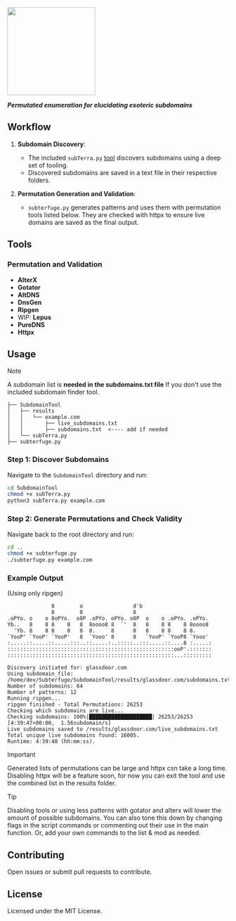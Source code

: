 <img src="https://github.com/user-attachments/assets/82544040-a80a-4ceb-8b04-0a3cbda5a0c1" height="200">

_**Permutated enumeration for elucidating esoteric subdomains**_

## Workflow

1. **Subdomain Discovery**:
    - The included `subTerra.py` [tool](https://github.com/lukeswitz/Subterfuge/blob/main/SubdomainTool/) discovers subdomains using a deep set of tooling.
    - Discovered subdomains are saved in a text file in their respective folders.

2. **Permutation Generation and Validation**:
    - `subterfuge.py` generates patterns and uses them with permutation tools listed below. They are checked with httpx to ensure live domains are saved as the final output.

## Tools

### Permutation and Validation
- **AlterX**
- **Gotator**
- **AltDNS**
- **DnsGen**
- **Ripgen**
- WIP: **Lepus**
- **PureDNS**
- **Httpx**

## Usage

> [!NOTE]  
> A subdomain list is **needed in the subdomains.txt file**
> If you don't use the included subdomain finder tool.
```
├── SubdomainTool
│   ├── results
│   │   └── example.com
│   │       ├── live_subdomains.txt
│   │       ├── subdomains.txt  <---- add if needed
│   └── subTerra.py
├── subterfuge.py

```

### Step 1: Discover Subdomains

Navigate to the `SubdomainTool` directory and run:
```bash
cd SubdomainTool
chmod +x subTerra.py
python3 subTerra.py example.com
```

### Step 2: Generate Permutations and Check Validity

Navigate back to the root directory and run:
```bash
cd ..
chmod +x subterfuge.py
./subterfuge.py example.com
```

### Example Output
(Using only ripgen)
```
              8        o                d'b                      
              8        8                8                        
.oPYo. o    o 8oPYo.  o8P .oPYo. oPYo. o8P  o    o .oPYo. .oPYo. 
Yb..   8    8 8    8   8  8oooo8 8  `'  8   8    8 8    8 8oooo8 
  'Yb. 8    8 8    8   8  8.     8      8   8    8 8    8 8.     
`YooP' `YooP' `YooP'   8  `Yooo' 8      8   `YooP' `YooP8 `Yooo' 
:.....::.....::.....:::..::.....:..:::::..:::.....::....8 :.....:
:::::::::::::::::::::::::::::::::::::::::::::::::::::ooP'.:::::::
:::::::::::::::::::::::::::::::::::::::::::::::::::::...:::::::::

Discovery initiated for: glassdoor.com
Using subdomain_file: /home/dev/Subterfuge/SubdomainTool/results/glassdoor.com/subdomains.txt
Number of subdomains: 64
Number of patterns: 12
Running ripgen...
ripgen finished - Total Permutations: 26253
Checking which subdomains are live...
Checking subdomains: 100%|████████████████████| 26253/26253 [4:39:47<00:00,  1.56subdomain/s]
Live subdomains saved to /results/glassdoor.com/live_subdomains.txt      
Total unique live subdomains found: 16005.                                                   
Runtime: 4:39:48 (hh:mm:ss).                                                                                                                           
```

> [!IMPORTANT]  
> Generated lists of permutations can be large and httpx csn take a long time.
> Disabling httpx will be a feature soon, for now you can exit the tool and use the combined list in the results folder. 

> [!TIP]  
> Disabling tools or using less patterns with gotator and alterx will lower the amount of possible subdomains. 
> You can also tone this down by changing flags in the script commands or commenting out their use in the main function. Or, add your own commands to the list & mod as needed. 


## Contributing

Open issues or submit pull requests to contribute.

## License

Licensed under the MIT License.
